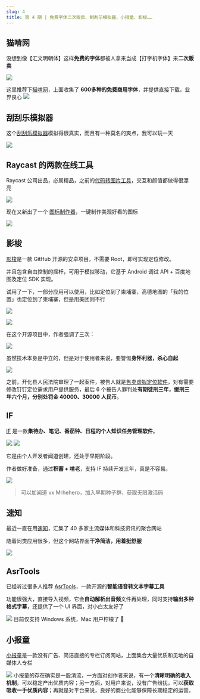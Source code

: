 ```yaml
---
slug: 4
title: 第 4 期 | 免费字体二次贩卖、刮刮乐模拟器、小报童、影梭……
---
```




## 猫啃网

没想到像【汇文明朝体】这样**免费的字体**都被人拿来当成【打字机字体】来**二次贩卖**

![](https://img.wukaipeng.com//2024/10/17-235636-piFizm-1bf8b00c93334865973ce7a15a44c86a.jpeg)


这里推荐下[猫啃网](https://www.maoken.com/)，上面收集了 **600多种的免费商用字体**，并提供直接下载，业界良心
![](https://img.wukaipeng.com//2024/10/17-235636-OjlICJ-226504661b1f43dc99256a38db537609.png)

## 刮刮乐模拟器

这个[刮刮乐模拟器](https://gua.shadiao.pro/)模拟得很真实，而且有一种莫名的爽点，我可以玩一天

![](https://i-blog.csdnimg.cn/direct/07a0fc538b7a4057ab73be7ae269e1db.gif#pic_center)


## Raycast 的两款在线工具


Raycast 公司出品，必属精品，之前的[代码转图片工具](https://ray.so)，交互和颜值都做得很漂亮

![](https://img.wukaipeng.com//2024/10/17-235638-vvEtrb-ec18fb81d81a474b8c6fd26bd8e21072.png)

现在又新出了一个 [图标制作器](https://ray.so/icon)，一键制作美观好看的图标


![](https://img.wukaipeng.com//2024/10/17-235641-ZND7Qr-968c88b2e6b3454c9ba9b6dfabc51806.gif)

## 影梭

[影梭](https://github.com/ZCShou/GoGoGo)是一款 GitHub 开源的安卓项目，不需要 Root，即可实现定位修改。

并且包含自由控制的摇杆，可用于模拟移动，它基于 Android 调试 API + 百度地图及定位 SDK 实现。

试用了一下，一部分应用可以使用，比如定位到了柬埔寨，高德地图的「我的位置」也定位到了柬埔寨，但是用美团则不行

![](https://img.wukaipeng.com//2024/10/17-235643-wg6MeT-6d59f14fe9d841e18d6204d660950086.jpeg)


![](https://img.wukaipeng.com//2024/10/17-235645-Il2Pyg-04e3d6a1fca94da699c2f12088dd624d.jpeg)

在这个开源项目中，作者强调了三次：

![](https://img.wukaipeng.com//2024/10/17-235645-V9ANUT-41e724d9a33444d4b77ab797f905470d.png)

虽然技术本身是中立的，但是对于使用者来说，要警惕**身怀利器，杀心自起**

![](https://img.wukaipeng.com//2024/10/17-235650-KE0ZjV-e7069c52901a4927b761e8fef25dd217.png)



之前，开化县人民法院审理了一起案件，被告人就是[售卖虚拟定位软件](https://m.thepaper.cn/newsDetail_forward_19603218)，对有需要修改钉钉定位需求用户提供服务，最后 6 个被告人罪判处**有期徒刑三年，缓刑三年六个月，分别处罚金 40000、30000  人民币**。




## IF

[IF](https://apps.apple.com/cn/app/if-gtd-for-professionals/id6460080040?mt=12) 是一款**集待办、笔记、番茄钟、日程的个人知识任务管理软件**。

![](https://img.wukaipeng.com//2024/10/17-235651-2BfOWq-55bb6e1145c5417cb97b32fe59d7e22f.png)
![](https://img.wukaipeng.com//2024/10/17-235651-xihUcu-381cfce6eef74bc1972c587b82a6f2ad.png)


它是由个人开发者闻道创建，还处于早期阶段。

作者做好准备，通过**积蓄 + 啃老**，支持 IF 持续开发三年，真是不容易。

![](https://img.wukaipeng.com//2024/10/17-235652-YrDvqb-0f7827a3a95c43ef8ff01e31cbbb796e.png)
> 可以加闻道 vx Mrhehero，加入早期种子群，获取无限激活码


## 速知

最近一直在用[速知](https://suzhi.fun/)，汇集了 40 多家主流媒体和科技资讯的聚合网站

随着同类应用很多，但这个网站界面**干净简洁，用着挺舒服**

![](https://img.wukaipeng.com//2024/10/17-235654-UnczIe-c43c95fc58b2425fa7eeb2c60721c26d.png)


## AsrTools

已经听过很多人推荐 [AsrTools](https://github.com/WEIFENG2333/AsrTools)，一款开源的**智能语音转文本字幕工具**

功能很强大，直接导入视频，它会**自动解析出音频**文件再处理，同时支持**输出多种格式字幕**，还提供了一个 UI 界面，对小白太友好了

![](https://img.wukaipeng.com//2024/10/17-235654-qddxFh-fa1457a97c5e41989d560e602473493f.png)
目前仅支持 Windows 系统，Mac 用户柠檬了 🥹


## 小报童

[小报童](https://xiaobt.net/)是一款没有广告、简洁直接的专栏订阅网站，上面集合大量优质和见地的自媒体人专栏


![](https://img.wukaipeng.com//2024/10/17-235656-f1RDiz-821128ab422d41938cb5937c4524eb61.png)
小报童的存在确实是一股清流，一方面对创作者来说，有一个**清晰明确的收入机制**，可以稳定产出优质内容；另一方面，对用户来说，没有广告纷扰，可以**获取吸收一手优质内容**；再就是对平台来说，良好的商业化能够保障长期稳定的运营。